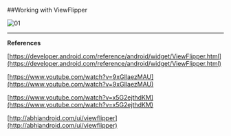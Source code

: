 ##Working with ViewFlipper

![01](https://raw.githubusercontent.com/mhdr/AndroidSamples/master/083/images/01.gif "01")

***

**References**

[https://developer.android.com/reference/android/widget/ViewFlipper.html](https://developer.android.com/reference/android/widget/ViewFlipper.html) 

[https://www.youtube.com/watch?v=9xGIlaezMAU](https://www.youtube.com/watch?v=9xGIlaezMAU) 

[https://www.youtube.com/watch?v=x5G2ejthdKM](https://www.youtube.com/watch?v=x5G2ejthdKM) 

[http://abhiandroid.com/ui/viewflipper](http://abhiandroid.com/ui/viewflipper) 

